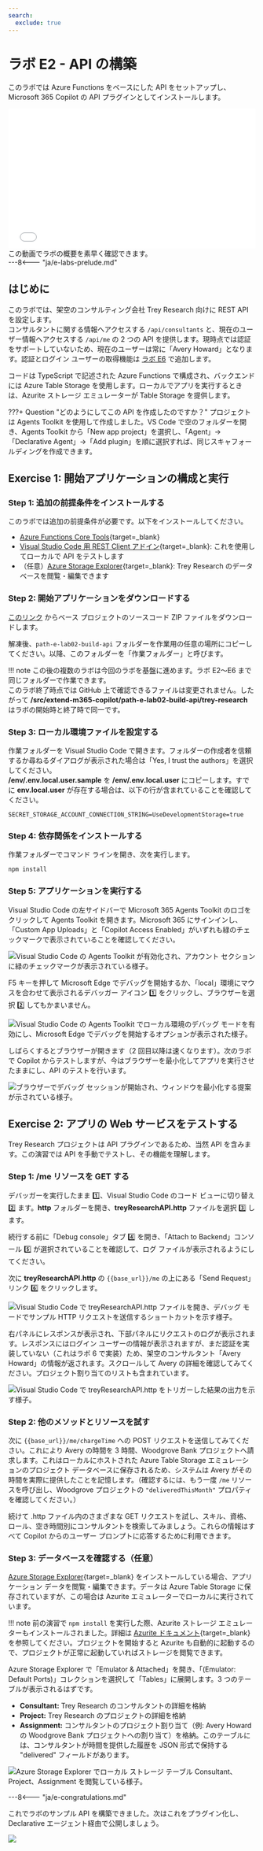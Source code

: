 ```yaml
---
search:
  exclude: true
---
```

# ラボ E2 - API の構築

このラボでは Azure Functions をベースにした API をセットアップし、Microsoft 365 Copilot の API プラグインとしてインストールします。

<div class="lab-intro-video">
    <div style="flex: 1; min-width: 0;">
        <iframe  src="//www.youtube.com/embed/XO2aG3YPbPc" frameborder="0" allowfullscreen style="width: 100%; aspect-ratio: 16/9;">          
        </iframe>
          <div>この動画でラボの概要を素早く確認できます。</div>
        </div>
    <div style="flex: 1; min-width: 0;">
  ---8<--- "ja/e-labs-prelude.md"
    </div>
</div>

## はじめに

このラボでは、架空のコンサルティング会社 Trey Research 向けに REST API を設定します。  
コンサルタントに関する情報へアクセスする `/api/consultants` と、現在のユーザー情報へアクセスする `/api/me` の 2 つの API を提供します。現時点では認証をサポートしていないため、現在のユーザーは常に「Avery Howard」となります。認証とログイン ユーザーの取得機能は [ラボ E6](./06-add-authentication.md) で追加します。

コードは TypeScript で記述された Azure Functions で構成され、バックエンドには Azure Table Storage を使用します。ローカルでアプリを実行するときは、Azurite ストレージ エミュレーターが Table Storage を提供します。

???+ Question "どのようにしてこの API を作成したのですか？"
    プロジェクトは Agents Toolkit を使用して作成しました。VS Code で空のフォルダーを開き、Agents Toolkit から「New app project」を選択し、「Agent」→「Declarative Agent」→「Add plugin」を順に選択すれば、同じスキャフォールディングを作成できます。

## Exercise 1: 開始アプリケーションの構成と実行

### Step 1: 追加の前提条件をインストールする

このラボでは追加の前提条件が必要です。以下をインストールしてください。

* [Azure Functions Core Tools](https://learn.microsoft.com/en-us/azure/azure-functions/functions-run-local?tabs=windows%2Cisolated-process%2Cnode-v4%2Cpython-v2%2Chttp-trigger%2Ccontainer-apps&pivots=programming-language-csharp#install-the-azure-functions-core-tools){target=_blank}  
* [Visual Studio Code 用 REST Client アドイン](https://marketplace.visualstudio.com/items?itemName=humao.rest-client){target=_blank}: これを使用してローカルで API をテストします  
* （任意）[Azure Storage Explorer](https://azure.microsoft.com/products/storage/storage-explorer){target=_blank}: Trey Research のデータベースを閲覧・編集できます  

<cc-end-step lab="e2" exercise="1" step="1" />

### Step 2: 開始アプリケーションをダウンロードする

[このリンク](https://download-directory.github.io/?url=https://github.com/microsoft/copilot-camp/tree/main/src/extend-m365-copilot/path-e-lab02-build-api/trey-research&filename=path-e-lab02-build-api) からベース プロジェクトのソースコード ZIP ファイルをダウンロードします。

解凍後、`path-e-lab02-build-api` フォルダーを作業用の任意の場所にコピーしてください。以降、このフォルダーを「作業フォルダー」と呼びます。

!!! note
    この後の複数のラボは今回のラボを基盤に進めます。ラボ E2〜E6 まで同じフォルダーで作業できます。  
    このラボ終了時点では GitHub 上で確認できるファイルは変更されません。したがって **/src/extend-m365-copilot/path-e-lab02-build-api/trey-research** はラボの開始時と終了時で同一です。

<cc-end-step lab="e2" exercise="1" step="2" />

### Step 3: ローカル環境ファイルを設定する

作業フォルダーを Visual Studio Code で開きます。フォルダーの作成者を信頼するか尋ねるダイアログが表示された場合は「Yes, I trust the authors」を選択してください。  
**/env/.env.local.user.sample** を **/env/.env.local.user** にコピーします。すでに **env.local.user** が存在する場合は、以下の行が含まれていることを確認してください。

~~~text
SECRET_STORAGE_ACCOUNT_CONNECTION_STRING=UseDevelopmentStorage=true
~~~

<cc-end-step lab="e2" exercise="1" step="3" />

### Step 4: 依存関係をインストールする

作業フォルダーでコマンド ラインを開き、次を実行します。

~~~sh
npm install
~~~

<cc-end-step lab="e2" exercise="1" step="4" />

### Step 5: アプリケーションを実行する

Visual Studio Code の左サイドバーで Microsoft 365 Agents Toolkit のロゴをクリックして Agents Toolkit を開きます。Microsoft 365 にサインインし、「Custom App Uploads」と「Copilot Access Enabled」がいずれも緑のチェックマークで表示されていることを確認してください。

![Visual Studio Code の Agents Toolkit が有効化され、アカウント セクションに緑のチェックマークが表示されている様子。](../../assets/images/extend-m365-copilot-02/atk-accounts-logged.png)

F5 キーを押して Microsoft Edge でデバッグを開始するか、「local」環境にマウスを合わせて表示されるデバッガー アイコン 1️⃣ をクリックし、ブラウザーを選択 2️⃣ してもかまいません。

![Visual Studio Code の Agents Toolkit でローカル環境のデバッグ モードを有効にし、Microsoft Edge でデバッグを開始するオプションが表示された様子。](../../assets/images/extend-m365-copilot-02/atk-debug.png)

しばらくするとブラウザーが開きます（2 回目以降は速くなります）。次のラボで Copilot からテストしますが、今はブラウザーを最小化してアプリを実行させたままにし、API のテストを行います。

![ブラウザーでデバッグ セッションが開始され、ウィンドウを最小化する提案が示されている様子。](../../assets/images/extend-m365-copilot-02/run-in-ttk03.png)

<cc-end-step lab="e2" exercise="1" step="5" />

## Exercise 2: アプリの Web サービスをテストする

Trey Research プロジェクトは API プラグインであるため、当然 API を含みます。この演習では API を手動でテストし、その機能を理解します。

### Step 1: /me リソースを GET する

デバッガーを実行したまま 1️⃣、Visual Studio Code のコード ビューに切り替え 2️⃣ ます。**http** フォルダーを開き、**treyResearchAPI.http** ファイルを選択 3️⃣ します。

続行する前に「Debug console」タブ 4️⃣ を開き、「Attach to Backend」コンソール 5️⃣ が選択されていることを確認して、ログ ファイルが表示されるようにしてください。

次に **treyResearchAPI.http** の `{{base_url}}/me` の上にある「Send Request」リンク 6️⃣ をクリックします。

![Visual Studio Code で treyResearchAPI.http ファイルを開き、デバッグ モードでサンプル HTTP リクエストを送信するショートカットを示す様子。](../../assets/images/extend-m365-copilot-02/run-in-ttk04.png)

右パネルにレスポンスが表示され、下部パネルにリクエストのログが表示されます。レスポンスにはログイン ユーザーの情報が表示されますが、まだ認証を実装していない（これはラボ 6 で実装）ため、架空のコンサルタント「Avery Howard」の情報が返されます。スクロールして Avery の詳細を確認してみてください。プロジェクト割り当てのリストも含まれています。

![Visual Studio Code で treyResearchAPI.http をトリガーした結果の出力を示す様子。](../../assets/images/extend-m365-copilot-02/run-in-ttk05.png)

<cc-end-step lab="e2" exercise="2" step="1" />

### Step 2: 他のメソッドとリソースを試す

次に `{{base_url}}/me/chargeTime` への POST リクエストを送信してみてください。これにより Avery の時間を 3 時間、Woodgrove Bank プロジェクトへ請求します。これはローカルにホストされた Azure Table Storage エミュレーションのプロジェクト データベースに保存されるため、システムは Avery がその時間を実際に提供したことを記憶します。（確認するには、もう一度 `/me` リソースを呼び出し、Woodgrove プロジェクトの `"deliveredThisMonth"` プロパティを確認してください。）

続けて .http ファイル内のさまざまな GET リクエストを試し、スキル、資格、ロール、空き時間別にコンサルタントを検索してみましょう。これらの情報はすべて Copilot からのユーザー プロンプトに応答するために利用できます。

<cc-end-step lab="e2" exercise="2" step="2" />

### Step 3: データベースを確認する（任意）

[Azure Storage Explorer](https://azure.microsoft.com/products/storage/storage-explorer){target=_blank} をインストールしている場合、アプリケーション データを閲覧・編集できます。データは Azure Table Storage に保存されていますが、この場合は Azurite エミュレーターでローカルに実行されています。

!!! note
    前の演習で `npm install` を実行した際、Azurite ストレージ エミュレーターもインストールされました。詳細は [Azurite ドキュメント](https://learn.microsoft.com/azure/storage/common/storage-use-azurite){target=_blank} を参照してください。プロジェクトを開始すると Azurite も自動的に起動するので、プロジェクトが正常に起動していればストレージを閲覧できます。

Azure Storage Explorer で「Emulator & Attached」を開き、「(Emulator: Default Ports)」コレクションを選択して「Tables」に展開します。3 つのテーブルが表示されるはずです。

  * **Consultant:** Trey Research のコンサルタントの詳細を格納  
  * **Project:** Trey Research のプロジェクトの詳細を格納  
  * **Assignment:** コンサルタントのプロジェクト割り当て（例: Avery Howard の Woodgrove Bank プロジェクトへの割り当て）を格納。このテーブルには、コンサルタントが時間を提供した履歴を JSON 形式で保持する "delivered" フィールドがあります。  

![Azure Storage Explorer でローカル ストレージ テーブル Consultant、Project、Assignment を閲覧している様子。](../../assets/images/extend-m365-copilot-02/azure-storage-explorer01.png)

<cc-end-step lab="e2" exercise="2" step="3" />

---8<--- "ja/e-congratulations.md"

これでラボのサンプル API を構築できました。次はこれをプラグイン化し、Declarative エージェント経由で公開しましょう。

<cc-next />

<img src="https://m365-visitor-stats.azurewebsites.net/copilot-camp/extend-m365-copilot/02-build-the-api--ja" />